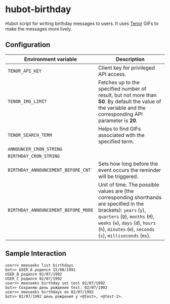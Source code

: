 # hubot-birthday

Hubot script for writing birthday messages to users. It uses [Tenor](https://tenor.com) GIFs to make the messages more lively.

## Configuration

| Environment variable                | Description |
|-------------------------------------|-------------|
| `TENOR_API_KEY`                     | Сlient key for privileged API access. |
| `TENOR_IMG_LIMIT`                   | Fetches up to the specified number of result, but not more than **50**. By default the value of the variable and the corresponding API parameter is **20**. |
| `TENOR_SEARCH_TERM`                 | Helps to find GIFs associated with the specified term. |
| `ANNOUNCER_CRON_STRING`             | |
| `BIRTHDAY_CRON_STRING`              | |
| `BIRTHDAY_ANNOUNCEMENT_BEFORE_CNT`  | Sets how long before the event occurs the reminder will be triggered. |
| `BIRTHDAY_ANNOUNCEMENT_BEFORE_MODE` | Unit of time. The possible values are (the corresponding shorthands are specified in the brackets): `years` (`y`), `quarters` (`Q`), `months` (`M`), `weeks` (`w`), `days` (`d`), `hours` (`h`), `minutes` (`m`), `seconds` (`s`), `milliseconds` (`ms`). |

## Sample Interaction

```
user>> meeseeks list birthdays
bot>> USER_A родился 15/08/1991
USER_B родился 02/07/1992
USER_C родился 02/07/1992
user>> meeseeks birthday set test 02/07/1992
bot>> Сохраняю день рождения test: 02/07/1992
user>> meeseeks birthdays on 02/07/1992
bot>> 02/07/1992 день рождения у <@test>, <@test-2>.
```
